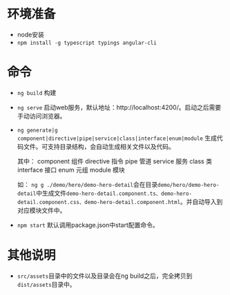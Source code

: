 # 环境准备

* node安装
* `npm install -g typescript typings angular-cli`

# 命令

* `ng build`
构建

* `ng serve`
启动web服务，默认地址：http://localhost:4200/。启动之后需要手动访问浏览器。

* `ng generate|g component|directive|pipe|service|class|interface|enum|module`
生成代码文件。可支持目录结构，会自动生成相关文件以及代码。

	其中：
	component 	组件
	directive 	指令
	pipe 		管道
	service 	服务
	class 		类
	interface 	接口
	enum 		元组
	module 		模块

	如：
	`ng g ./demo/hero/demo-hero-detail`会在目录`demo/hero/demo-hero-detail`中生成文件`demo-hero-detail.component.ts、demo-hero-detail.component.css、demo-hero-detail.component.html`。并自动导入到对应模块文件中。

* `npm start`
默认调用package.json中start配置命令。


# 其他说明

* `src/assets`目录中的文件以及目录会在ng build之后，完全拷贝到`dist/assets`目录中。
